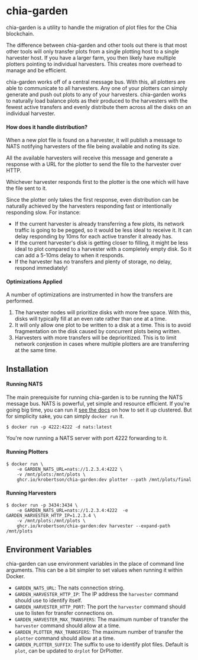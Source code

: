 # chia-garden

chia-garden is a utility to handle the migration of plot files for the Chia
blockchain.

The difference between chia-garden and other tools out there is that most other
tools will only transfer plots from a single plotting host to a single harvester
host. If you have a larger farm, you then likely have multiple plotters pointing
to individual harvesters. This creates more overhead to manage and be efficient.

chia-garden works off of a central message bus. With this, all plotters are able
to communicate to all harvesters. Any one of your plotters can simply generate
and push out plots to any of your harvesters. chia-garden works to naturally
load balance plots as their produced to the harvesters with the fewest active
transfers and evenly distribute them across all the disks on an individual
harvester.

#### How does it handle distribution?

When a new plot file is found on a harvester, it will publish a message to NATS
notifying harvesters of the file being available and noting its size.

All the available harvesters will receive this message and generate a response
with a URL for the plotter to send the file to the harvester over HTTP.

Whichever harvester responds first to the plotter is the one which will have the
file sent to it.

Since the plotter only takes the first response, even distribution can be
naturally achieved by the harvesters responding fast or intentionally responding
slow. For instance:

* If the current harvester is already transferring a few plots, its network
  traffic is going to be pegged, so it would be less ideal to receive it. It can
  delay responding by 10ms for each active transfer it already has.
* If the current harvester's disk is getting closer to filling, it might be less
  ideal to plot compared to a harvester with a completely empty disk. So it can
  add a 5-10ms delay to when it responds.
* If the harvester has no transfers and plenty of storage, no delay, respond
  immediately!

#### Optimizations Applied

A number of optimizations are instrumented in how the transfers are performed.

1. The harvester nodes will prioritize disks with more free space. With this,
   disks will typically fill at an even rate rather than one at a time.
1. It will only allow one plot to be written to a disk at a time. This is to
   avoid fragmentation on the disk caused by concurrent plots being written.
1. Harvesters with more transfers will be deprioritized. This is to limit
   network conjestion in cases where multiple plotters are are transferring at
   the same time.

## Installation

#### Running NATS

The main prerequisite for running chia-garden is to be running the NATS message
bus. NATS is powerful, yet simple and resource efficient. If you're going big
time, you can run it [see the
docs](https://docs.nats.io/running-a-nats-service/introduction) on how to set it
up clustered. But for simplicity sake, you can simply `docker run` it.

```shell
$ docker run -p 4222:4222 -d nats:latest
```

You're now running a NATS server with port 4222 forwarding to it.

#### Running Plotters

```shell
$ docker run \
    -e GARDEN_NATS_URL=nats://1.2.3.4:4222 \
    -v /mnt/plots:/mnt/plots \
    ghcr.io/krobertson/chia-garden:dev plotter --path /mnt/plots/final
```

#### Running Harvesters

```shell
$ docker run -p 3434:3434 \
    -e GARDEN_NATS_URL=nats://1.2.3.4:4222  -e GARDEN_HARVESTER_HTTP_IP=1.2.3.4 \
    -v /mnt/plots:/mnt/plots \
    ghcr.io/krobertson/chia-garden:dev harvester --expand-path /mnt/plots
```

## Environment Variables

chia-garden can use environment variables in the place of command line
arguments. This can be a bit simpler to set values when running it within
Docker.

* `GARDEN_NATS_URL`: The nats connection string.
* `GARDEN_HARVESTER_HTTP_IP`: The IP address the `harvester` command should use to identify itself.
* `GARDEN_HARVESTER_HTTP_PORT`: The port the `harvester` command should use to
  listen for transfer connections on.
* `GARDEN_HARVESTER_MAX_TRANSFERS`: The maximum number of transfer the
  `harvester` command should allow at a time.
* `GARDEN_PLOTTER_MAX_TRANSFERS`: The maximum number of transfer the `plotter`
  command should allow at a time.
* `GARDEN_PLOTTER_SUFFIX`: The suffix to use to identify plot files. Default is
  `plot`, can be updated to `drplot` for DrPlotter.